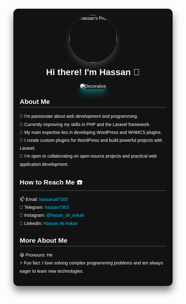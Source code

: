 <div style="background-color: #121212; color: #fff; font-family: Arial, sans-serif; padding: 20px; border-radius: 15px; max-width: 800px; margin: auto; box-shadow: 0 15px 25px rgba(0, 0, 0, 0.5);">
  <div style="text-align: center; margin-bottom: 20px;">
    <img src="https://github.com/user-attachments/assets/3c904759-8928-414f-9c9f-e66f49dbb86b" alt="Hassan's Profile" style="width: 150px; height: 150px; border-radius: 50%; box-shadow: 0 10px 20px rgba(255, 255, 255, 0.2);">
    <h1 style="margin: 15px 0; font-size: 28px;">Hi there! I'm Hassan 👋</h1>
  </div>

  <div style="text-align: center; margin-bottom: 20px;">
    <img src="https://github.com/user-attachments/assets/8683e85d-c20b-4ae4-8b5e-73c71b5fdb14" alt="Decorative" style="max-width: 100%; border-radius: 10px; box-shadow: 0 15px 25px rgba(0, 255, 255, 0.3), 0 10px 10px rgba(0, 255, 255, 0.2);">
  </div>

  <section>
    <h2 style="border-bottom: 2px solid rgba(255, 255, 255, 0.2); padding-bottom: 5px; margin-bottom: 15px;">About Me</h2>
    <ul style="list-style: none; padding: 0; line-height: 1.8;">
      <li>👀 I’m passionate about web development and programming.</li>
      <li>🌱 Currently improving my skills in PHP and the Laravel framework.</li>
      <li>💼 My main expertise lies in developing WordPress and WHMCS plugins.</li>
      <li>🔧 I create custom plugins for WordPress and build powerful projects with Laravel.</li>
      <li>💞️ I’m open to collaborating on open-source projects and practical web application development.</li>
    </ul>
  </section>

  <section style="margin-top: 20px;">
    <h2 style="border-bottom: 2px solid rgba(255, 255, 255, 0.2); padding-bottom: 5px; margin-bottom: 15px;">How to Reach Me ☎️</h2>
    <ul style="list-style: none; padding: 0; line-height: 1.8;">
      <li>📫 Email: <a href="mailto:hassanali7303" style="color: #00d1ff; text-decoration: none;">hassanali7303</a></li>
      <li>🚀 Telegram: <a href="https://t.me/hassan7303" style="color: #00d1ff; text-decoration: none;">hassan7303</a></li>
      <li>📸 Instagram: <a href="https://www.instagram.com/hasan_ali_askari" style="color: #00d1ff; text-decoration: none;">@hasan_ali_askari</a></li>
      <li>💼 LinkedIn: <a href="https://www.linkedin.com/in/hassan-ali-askari" style="color: #00d1ff; text-decoration: none;">Hassan Ali Askari</a></li>
    </ul>
  </section>

  <section style="margin-top: 20px;">
    <h2 style="border-bottom: 2px solid rgba(255, 255, 255, 0.2); padding-bottom: 5px; margin-bottom: 15px;">More About Me</h2>
    <ul style="list-style: none; padding: 0; line-height: 1.8;">
      <li>😄 Pronouns: He</li>
      <li>⚡ Fun fact: I love solving complex programming problems and am always eager to learn new technologies.</li>
    </ul>
  </section>
</div>
